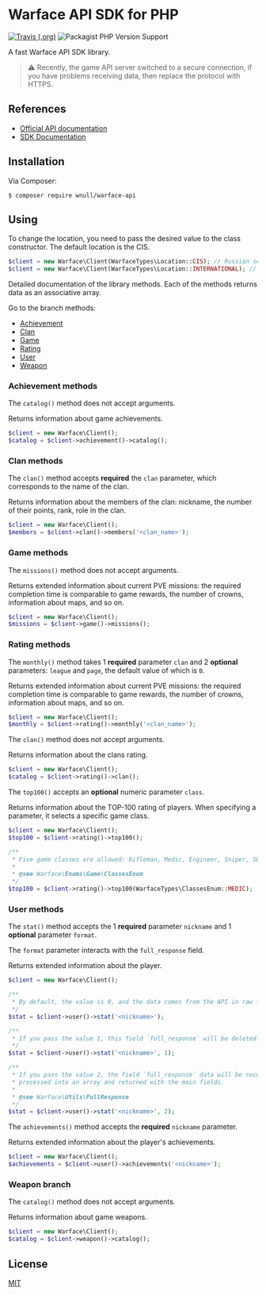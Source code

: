 # Warface API SDK for PHP

[![Travis (.org)](https://img.shields.io/travis/wnull/warface-api)](https://travis-ci.com/wnull/warface-api) ![Packagist PHP Version Support](https://img.shields.io/packagist/php-v/wnull/warface-api)

A fast Warface API SDK library.

> :warning: Recently, the game API server switched to a secure connection, if you have problems receiving data, then replace the protocol with HTTPS.

## References

- [Official API documentation](https://ru.warface.com/wiki/index.php/API)
- [SDK Documentation](#using)

## Installation

Via Composer:

```shell
$ composer require wnull/warface-api
```

## Using

To change the location, you need to pass the desired value to the class constructor. The default location is the CIS.
```php
$client = new Warface\Client(WarfaceTypes\Location::CIS); // Russian servers
$client = new Warface\Client(WarfaceTypes\Location::INTERNATIONAL); // Europe servers
```

Detailed documentation of the library methods. Each of the methods returns data as an associative array.

Go to the branch methods:

- [Achievement](#achievement-methods)
- [Clan](#clan-methods)
- [Game](#game-methods)
- [Rating](#rating-methods)
- [User](#user-methods)
- [Weapon](#weapon-branch)

### Achievement methods

The `catalog()` method does not accept arguments.

Returns information about game achievements.

```php
$client = new Warface\Client();
$catalog = $client->achievement()->catalog();
```

### Clan methods

The `clan()` method accepts **required** the `clan` parameter, which corresponds to the name of the clan.

Returns information about the members of the clan: nickname, the number of their points, rank, role in the clan.

```php
$client = new Warface\Client();
$members = $client->clan()->members('<clan_name>');
```

### Game methods

The `missions()` method does not accept arguments.

Returns extended information about current PVE missions: the required completion time is comparable to game rewards, the number of crowns, information about maps, and so on.

```php
$client = new Warface\Client();
$missions = $client->game()->missions();
```

### Rating methods

The `monthly()` method takes 1 **required** parameter `clan` and 2 **optional** parameters: `league` and `page`, the default value of which is `0`.

Returns extended information about current PVE missions: the required completion time is comparable to game rewards, the number of crowns, information about maps, and so on.

```php
$client = new Warface\Client();
$monthly = $client->rating()->monthly('<clan_name>');
```

The `clan()` method does not accept arguments.

Returns information about the clans rating.

```php
$client = new Warface\Client();
$catalog = $client->rating()->clan();
```

The `top100()` accepts an **optional** numeric parameter `class`.

Returns information about the TOP-100 rating of players. When specifying a parameter, it selects a specific game class.

```php
$client = new Warface\Client();
$top100 = $client->rating()->top100();

/**
 * Five game classes are allowed: Rifleman, Medic, Engineer, Sniper, SED
 *
 * @see Warface\Enums\Game\ClassesEnum
 */
$top100 = $client->rating()->top100(WarfaceTypes\ClassesEnum::MEDIC);
```

### User methods

The `stat()` method accepts the 1 **required** parameter `nickname` and 1 **optional** parameter `format`.

The `format` parameter interacts with the `full_response` field.

Returns extended information about the player.

```php
$client = new Warface\Client();

/**
 * By default, the value is 0, and the data comes from the API in raw form.
 */
$stat = $client->user()->stat('<nickname>');

/**
 * If you pass the value 1, this field `full_response` will be deleted.
 */
$stat = $client->user()->stat('<nickname>', 1);

/**
 * If you pass the value 2, the field `full_response` data will be recursively
 * processed into an array and returned with the main fields.
 *
 * @see Warface\Utils\FullResponse
 */
$stat = $client->user()->stat('<nickname>', 2);
```

The `achievements()` method accepts the **required** `nickname` parameter.

Returns extended information about the player's achievements.

```php
$client = new Warface\Client();
$achievements = $client->user()->achievements('<nickname>');
```

### Weapon branch

The `catalog()` method does not accept arguments.

Returns information about game weapons.

```php
$client = new Warface\Client();
$catalog = $client->weapon()->catalog();
```

## License

[MIT](LICENSE)

